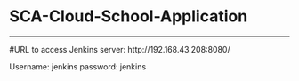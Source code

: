 # SCA-Cloud-School-Application
<hr />
#URL to access Jenkins server: 
http://192.168.43.208:8080/

Username: jenkins
password: jenkins
